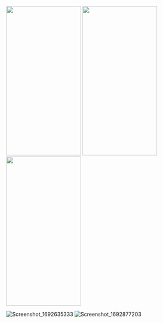 <img src="https://user-images.githubusercontent.com/116080244/263218721-349dff53-5ada-4851-be00-93fba1863f11.png" data-canonical-src="https://gyazo.com/eb5c5741b6a9a16c692170a41a49c858.png" width="200" height="400" />

<img src="https://user-images.githubusercontent.com/116080244/263218721-349dff53-5ada-4851-be00-93fba1863f11.png" data-canonical-src="https://gyazo.com/eb5c5741b6a9a16c692170a41a49c858.png" width="200" height="400" />

<img src="https://user-images.githubusercontent.com/116080244/263218721-349dff53-5ada-4851-be00-93fba1863f11.png" data-canonical-src="https://gyazo.com/eb5c5741b6a9a16c692170a41a49c858.png" width="200" height="400" />

![Screenshot_1692635333](https://github.com/beyza-durmaz/CareerApp/assets/116080244/3388b689-63c2-4419-8754-63ab611a8547)
![Screenshot_1692877203](https://github.com/beyza-durmaz/CareerApp/assets/116080244/67d32fe1-5f54-47fa-8418-4b40b8e20a22)

